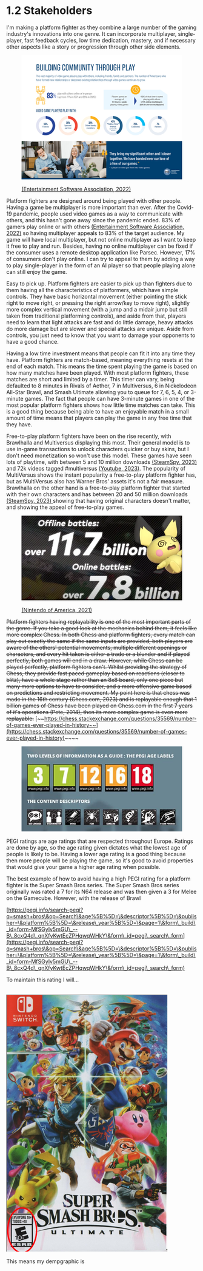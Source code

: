 # 1.2 Stakeholders

I'm making a platform fighter as they combine a large number of the gaming industry's innovations into one genre. It can incorporate multiplayer, single-player, fast feedback cycles, low time dedication, mastery, and if necessary other aspects like a story or progression through other side elements.

<figure><img src="../.gitbook/assets/image (2) (1).png" alt=""><figcaption><p><a href="../reference-list.md">(Entertainment Software Association, 2022)</a></p></figcaption></figure>

Platform fighters are designed around being played with other people. Having a game be multiplayer is more important than ever. After the Covid-19 pandemic, people used video games as a way to communicate with others, and this hasn't gone away since the pandemic ended. 83% of gamers play online or with others [(Entertainment Software Association, 2022)](../reference-list.md) so having multiplayer appeals to 83% of the target audience. My game will have local multiplayer, but not online multiplayer as I want to keep it free to play and run. Besides, having no online multiplayer can be fixed if the consumer uses a remote desktop application like Parsec. However, 17% of consumers don't play online. I can try to appeal to them by adding a way to play single-player in the form of an AI player so that people playing alone can still enjoy the game.

Easy to pick up. Platform fighters are easier to pick up than fighters due to them having all the characteristics of platformers, which have simple controls. They have basic horizontal movement (either pointing the stick right to move right, or pressing the right arrow/key to move right), slightly more complex vertical movement (with a jump and a midair jump but still taken from traditional platforming controls), and aside from that, players need to learn that light attacks are fast and do little damage, heavy attacks do more damage but are slower and special attacks are unique. Aside from controls, you just need to know that you want to damage your opponents to have a good chance.

Having a low time investment means that people can fit it into any time they have. Platform fighters are match-based, meaning everything resets at the end of each match. This means the time spent playing the game is based on how many matches have been played. With most platform fighters, these matches are short and limited by a timer. This timer can vary, being defaulted to 8 minutes in Rivals of Aether, 7 in Multiversus, 6 in Nickelodeon All-Star Brawl, and Smash Ultimate allowing you to queue for 7, 6, 5, 4, or 3-minute games. The fact that people can have 3-minute games in one of the most popular platform fighters shows how little time matches can take. This is a good thing because being able to have an enjoyable match in a small amount of time means that players can play the game in any free time that they have.&#x20;

Free-to-play platform fighters have been on the rise recently, with Brawlhalla and Multiversus displaying this most. Their general model is to use in-game transactions to unlock characters quicker or buy skins, but I don't need monetization so won't use this model. These games have seen lots of playtime, with between 5 and 10 million downloads [(SteamSpy, 2023)](../reference-list.md) and 72k videos tagged #multiversus [(Youtube, 2023)](../reference-list.md). The popularity of MultiVersus shows the instant popularity a free-to-play platform fighter has, but as MultiVersus also has Warner Bros' assets it's not a fair measure. Brawlhalla on the other hand is a free-to-play platform fighter that started with their own characters and has between 20 and 50 million downloads [(SteamSpy, 2023) ](../reference-list.md)showing that having original characters doesn't matter, and showing the appeal of free-to-play games.

<figure><img src="../.gitbook/assets/image (1).png" alt=""><figcaption><p><a href="../reference-list.md">(Nintendo of America, 2021)</a></p></figcaption></figure>

~~Platform fighters having replayability is one of the most important parts of the genre. If you take a good look at the mechanics behind them, it feels like more complex Chess. In both Chess and platform fighters, every match can play out exactly the same if the same inputs are provided, both players are aware of the others' potential movements, multiple different openings or characters, and every hit taken is either a trade or a blunder and if played perfectly, both games will end in a draw. However, while Chess can be played perfectly, platform fighters can't. Whilst providing the strategy of Chess, they provide fast paced gameplay based on reactions (closer to blitz), have a whole stage rather than an 8x8 board, only one piece but many more options to have to consider, and a more offensive game based on predictions and restricting movement. My point here is that chess was made in the 16th century (Chess.com, 2023) and is replayable enough that 1 billion games of Chess have been played on Chess.com in the first 7 years of it's operations (Pete, 2014), then its more complex game is even more replayable.~~ [~~https://chess.stackexchange.com/questions/35569/number-of-games-ever-played-in-history~~](https://chess.stackexchange.com/questions/35569/number-of-games-ever-played-in-history)~~~~

<figure><img src="../.gitbook/assets/image (2).png" alt=""><figcaption></figcaption></figure>

PEGI ratings are age ratings that are respected throughout Europe. Ratings are done by age, so the age rating given dictates what the lowest age of people is likely to be. Having a lower age rating is a good thing because then more people will be playing the game, so it's good to avoid properties that would give your game a higher age rating when possible.

The best example of how to avoid having a high PEGI rating for a platform fighter is the Super Smash Bros series. The Super Smash Bros series originally was rated a 7 for its N64 release and was then given a 3 for Melee on the Gamecube. However, with the release of Brawl

[https://pegi.info/search-pegi?q=smash+bros\&op=Search\&age%5B%5D=\&descriptor%5B%5D=\&publisher=\&platform%5B%5D=\&release\_year%5B%5D=\&page=1\&form\_build\_id=form-MfSGyIv5mGU\_--B\_8cxQ4d\_qnXfyKwtEcZPHqwqWHkY\&form\_id=pegi\_search\_form](https://pegi.info/search-pegi?q=smash+bros\&op=Search\&age%5B%5D=\&descriptor%5B%5D=\&publisher=\&platform%5B%5D=\&release\_year%5B%5D=\&page=1\&form\_build\_id=form-MfSGyIv5mGU\_--B\_8cxQ4d\_qnXfyKwtEcZPHqwqWHkY\&form\_id=pegi\_search\_form)

To maintain this rating I will...

\
![](<../.gitbook/assets/image (6).png>)

This means my dempgraphic is
